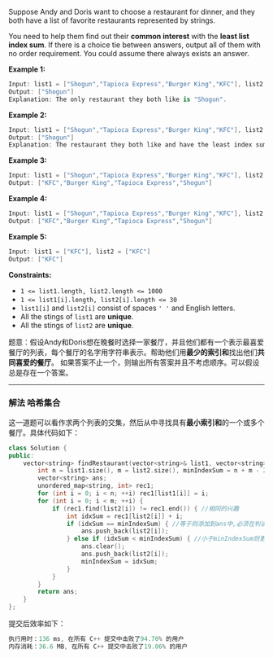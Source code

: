 Suppose Andy and Doris want to choose a restaurant for dinner, and they both have a list of favorite restaurants represented by strings.

You need to help them find out their **common interest** with the **least list index sum**. If there is a choice tie between answers, output all of them with no order requirement. You could assume there always exists an answer.

 

**Example 1:**

```swift
Input: list1 = ["Shogun","Tapioca Express","Burger King","KFC"], list2 = ["Piatti","The Grill at Torrey Pines","Hungry Hunter Steakhouse","Shogun"]
Output: ["Shogun"]
Explanation: The only restaurant they both like is "Shogun".
```

**Example 2:**

```swift
Input: list1 = ["Shogun","Tapioca Express","Burger King","KFC"], list2 = ["KFC","Shogun","Burger King"]
Output: ["Shogun"]
Explanation: The restaurant they both like and have the least index sum is "Shogun" with index sum 1 (0+1).
```

**Example 3:**

```swift
Input: list1 = ["Shogun","Tapioca Express","Burger King","KFC"], list2 = ["KFC","Burger King","Tapioca Express","Shogun"]
Output: ["KFC","Burger King","Tapioca Express","Shogun"]
```

**Example 4:**

```swift
Input: list1 = ["Shogun","Tapioca Express","Burger King","KFC"], list2 = ["KNN","KFC","Burger King","Tapioca Express","Shogun"]
Output: ["KFC","Burger King","Tapioca Express","Shogun"]
```

**Example 5:**

```swift
Input: list1 = ["KFC"], list2 = ["KFC"]
Output: ["KFC"]
```

 

**Constraints:**
- `1 <= list1.length, list2.length <= 1000`
- `1 <= list1[i].length, list2[i].length <= 30`
- `list1[i]` and `list2[i]` consist of spaces `' '` and English letters.
- All the stings of `list1` are **unique**.
-  All the stings of `list2` are **unique**.

题意：假设Andy和Doris想在晚餐时选择一家餐厅，并且他们都有一个表示最喜爱餐厅的列表，每个餐厅的名字用字符串表示。帮助他们用**最少的索引和**找出他们**共同喜爱的餐厅**。 如果答案不止一个，则输出所有答案并且不考虑顺序。可以假设总是存在一个答案。

----
### 解法 哈希集合
这一道题可以看作求两个列表的交集，然后从中寻找具有**最小索引和**的一个或多个餐厅。具体代码如下：
```cpp
class Solution {
public:
    vector<string> findRestaurant(vector<string>& list1, vector<string>& list2) {
        int n = list1.size(), m = list2.size(), minIndexSum = n + m - 2;
        vector<string> ans;
        unordered_map<string, int> rec1;
        for (int i = 0; i < n; ++i) rec1[list1[i]] = i;
        for (int i = 0; i < m; ++i) {
            if (rec1.find(list2[i]) != rec1.end()) { //相同的兴趣
                int idxSum = rec1[list2[i]] + i;
                if (idxSum == minIndexSum) { //等于则添加到ans中,必须在判读<之前
                    ans.push_back(list2[i]);
                } else if (idxSum < minIndexSum) { //小于minIndexSum则更新
                    ans.clear();
                    ans.push_back(list2[i]);
                    minIndexSum = idxSum;
                }
            }
        }
        return ans;
    }
};
```
提交后效率如下：
```cpp
执行用时：136 ms, 在所有 C++ 提交中击败了94.70% 的用户
内存消耗：36.6 MB, 在所有 C++ 提交中击败了19.06% 的用户
```
